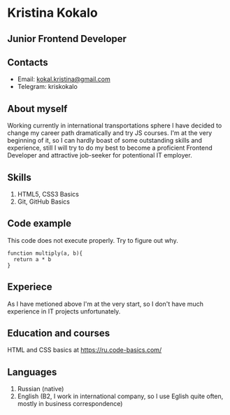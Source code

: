 # Kristina Kokalo

## Junior Frontend Developer

## Contacts
* Email: kokal.kristina@gmail.com
* Telegram: kriskokalo

## About myself
Working currently in international transportations sphere I have decided to change my career path dramatically and try JS courses. I'm at the very beginning of it, so I can hardly boast of some outstanding skills and experience, still I will try to do my best to become a proficient Frontend Developer and  attractive job-seeker for potentional IT employer.

## Skills
1. HTML5, CSS3 Basics
2. Git, GitHub Basics

## Code example
This code does not execute properly. Try to figure out why.
```
function multiply(a, b){
  return a * b
}
```

## Experiece
As I have metioned above I'm at the very start, so I don't have much experience in IT projects unfortunately.

## Education and courses
HTML and CSS basics at https://ru.code-basics.com/

## Languages
1. Russian (native)
2. English (B2, I work in international company, so I use Eglish quite often, mostly in business correspondence)


